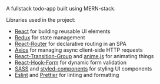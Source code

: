 A fullstack todo-app built using MERN-stack.

Libraries used in the project:

- [React](https://reactjs.org/) for building reusable UI elements
- [Redux](https://redux.js.org/) for state management
- [React-Router](https://reacttraining.com/react-router/) for declarative routing in an SPA
- [Axios](https://github.com/axios/axios) for managing async client-side HTTP requests
- [React-Transition-Group](https://reactcommunity.org/react-transition-group/) and [anime.js](https://animejs.com/) for animating things
- [React-Hook-Form](https://react-hook-form.com/) for dynamic form validation
- [SASS](https://sass-lang.com/dart-sass) and [styled-components](https://styled-components.com/) for styling UI components
- [Eslint](https://eslint.org/) and [Prettier](https://prettier.io/) for linting and formatting
